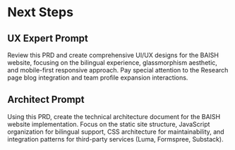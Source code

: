 # Next Steps

## UX Expert Prompt

Review this PRD and create comprehensive UI/UX designs for the BAISH website, focusing on the bilingual experience, glassmorphism aesthetic, and mobile-first responsive approach. Pay special attention to the Research page blog integration and team profile expansion interactions.

## Architect Prompt

Using this PRD, create the technical architecture document for the BAISH website implementation. Focus on the static site structure, JavaScript organization for bilingual support, CSS architecture for maintainability, and integration patterns for third-party services (Luma, Formspree, Substack).